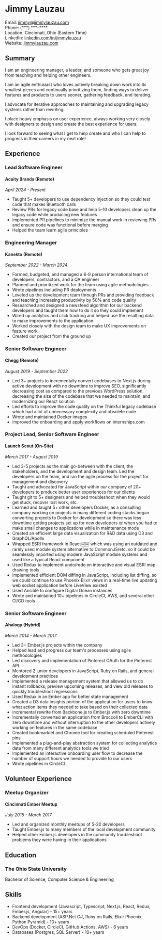 Jimmy Lauzau
============

Email: jimmy@jimmylauzau.com  
Phone: (\*\*\*) \*\*\*-\*\*\*\*  
Location: Cincinnati, Ohio (Eastern Time)  
LinkedIn: [linkedin.com/in/jimmylauzau](https://www.linkedin.com/in/jimmylauzau/)  
Website: [jimmylauzau.com](http://www.jimmylauzau.com/)


Summary
-------

I am an engineering manager, a leader, and someone who gets great joy from teaching and helping other engineers.

I am an agile enthusiast who loves actively breaking down work into its smallest pieces and continually prioritizing them, finding ways to deliver features and products to users sooner, gathering feedback, and iterating.

I advocate for iterative approaches to maintaining and upgrading legacy systems rather than rewriting.

I place heavy emphasis on user experience, always working very closely with designers to design and create the best experience for users.

I look forward to seeing what I get to help create and who I can help to progress in their careers in my next role!


Experience
----------

### Lead Software Engineer
#### Acuity Brands (Remote)
_April 2024 - Present_

- Taught 5+ developers to use dependency injection so they could test code that makes Bluetooth calls
- Review PRs for legacy code base and help 5-10 developers clean up the legacy code while producing new features
- Implemented PR pipelines to minimize the manual work in reviewing PRs and ensure code was functional before merging
- Helped the team learn agile principles

### Engineering Manager
#### Kanekto (Remote)
_September 2022 - March 2024_

- Formed, budgeted, and managed a 6-9 person international team of developers, contractors, and a QA engineer
- Planned and prioritized work for the team using agile methodologies
- Wrote pipelines including PR deployments
- Leveled up the development team through PRs and providing feedback and teaching increasing productivity by 50% and code quality
- Researched and designed a newsfeed algorithm for our backend developers and taught them how to do it so they could implement
- Wired up analytics and click tracking and helped use the resulting data to make improvements to the application
- Worked closely with the design team to make UX improvements on feature work
- Created our project from the ground up

### Senior Software Engineer
#### Chegg (Remote)
_August 2019 - September 2022_

- Led 3+ projects to incrementally convert codebases to Next.js during active development with no downtime to improve SEO, significantly decreasing cost as compared to the previous WordPress solution, decreasing the size of the codebase that we needed to maintain, and modernizing our React solution
- Led efforts to improve the code quality on the Thinkful legacy codebase which had a lot of unnecessary complexity and obsolete code
- Wrote and maintained Docker images
- Improved the onboarding and apply workflows on internships.com

### Project Lead, Senior Software Engineer
#### Launch Scout (On-Site)
_March 2017 - August 2019_

- Led 3-5 projects as the main go-between with the client, the stakeholders, and the development and design team. Led the developers on the team, and ran the agile process for the project for management and discovery
- Taught and advocated for JavaScript within our company of 20+ developers to produce better user experiences for our clients
- Taught git to 5+ designers and helped troubleshoot when they would get stuck, recover lost work, etc.
- Learned and taught 5+ other developers Docker, as a consulting company working on projects in many different coding stacks began converting projects to Docker for development so there was less downtime getting projects set up for new developers or when you had to make small changes to applications while in maintenance mode
- Created an efficient large data visualization for R&D data using D3 and GraphQL/Apollo
- Wrapped ESRI framework in React￼￼ which was using an outdated and rarely used module system alternative to CommonJS/etc. so it could be seamlessly imported using modern JavaScript module systems and used like a typical React component
- Used Redux to implement undo/redo on interactive and visual ESRI map drawing tools
- Implemented efficient DOM diffing in JavaScript, including list diffing, so we could continue to use Phoenix Elixir views in a real-time live updating web socket application before LiveView existed
- Used Ansible to configure Digital Ocean instances
- Wrote and maintained 10+ pipelines in CircleCI, AWS, and several other CI/CD tools

### Senior Software Engineer
#### Ahalogy (Hybrid)
_March 2014 - March 2017_

- Led 3+ Ember.js projects within the company
- Helped lead and progress our team's processes using agile methodologies
- Led discovery and implementation of Pinterest OAuth for the Pinterest API
- Mentored 2 junior developers in JavaScript, Ruby on Rails, and general development practices
- Implemented a release management system that allowed us to do instant rollbacks, preview upcoming releases, and view old releases to quickly troubleshoot regressions
- Used Redux in an Ember app for better state management
- Created a D3 data insights portion of the application for users to know what action items they needed to take based on their collected data
- Incremental rewrite from Backbone.js to Ember.js with zero downtime
- Incrementally converted an application from Broccoli to EmberCLI with zero downtime and without interruption to the other developers actively working on features in the same codebase
- Created bookmarklet and Chrome tool for creating scheduled Pinterest pins
- Implemented a plug-and-play abstraction system for collecting analytics data from many different analytics tools we tried
- Implemented an interactive onboarding user flow to decrease the number of support hours we needed to provide to our users
- Wrote pipelines in CircleCI


Volunteer Experience
--------------------

### Meetup Organizer
#### Cincinnati Ember Meetup
_July 2015 - March 2017_

- Led and organized monthly meetups of 5-20 developers
- Taught Ember.js to many members of the local development community
- Helped other Ember.js developers in the community troubleshoot problems they were having in their applications


Education
---------

### The Ohio State University
Bachelor of Science, Computer Science & Engineering


Skills
------

- Frontend development (Javascript, Typescript, Next.js, React, Redux, Ember.js, Angular) - 15+ years
- Backend development (ASP.Net C#, Ruby on Rails, Elixir Phoenix, Python Pyramid) - 10+ years
- DevOps (Docker, CircleCI, GitHub Actions, AWS) - 6 years
- Databases (Postgres, SQL Server) - 10+ years
